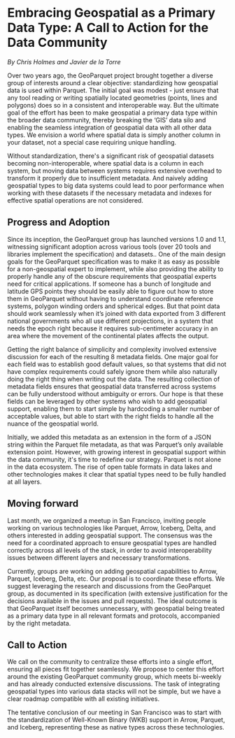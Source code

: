 # Embracing Geospatial as a Primary Data Type: A Call to Action for the Data Community

*By Chris Holmes and Javier de la Torre*

Over two years ago, the GeoParquet project brought together a diverse group of interests around a clear objective: standardizing how geospatial data is used within Parquet. The initial goal was modest - just ensure that any tool reading or writing spatially located geometries (points, lines and polygons) does so in a consistent and interoperable way. But the ultimate goal of the effort has been to make geospatial a primary data type within the broader data community, thereby breaking the ‘GIS’ data silo and enabling the seamless integration of geospatial data with all other data types. We envision a world where spatial data is simply another column in your dataset, not a special case requiring unique handling.

Without standardization, there's a significant risk of geospatial datasets becoming non-interoperable, where spatial data is a column in each system, but moving data between systems requires extensive overhead to transform it properly due to insufficient metadata. And naively adding geospatial types to big data systems could lead to poor performance when working with these datasets if the necessary metadata and indexes for effective spatial operations are not considered.

## Progress and Adoption

Since its inception, the GeoParquet group has launched versions 1.0 and 1.1, witnessing significant adoption across various tools (over 20 tools and libraries implement the specification) and datasets.. One of the main design goals for the GeoParquet specification was to make it as easy as possible for a non-geospatial expert to implement, while also providing the ability to properly handle any of the obscure requirements that geospatial experts need for critical applications. If someone has a bunch of longitude and latitude GPS points they should be easily able to figure out how to store them in GeoParquet without having to understand coordinate reference systems, polygon winding orders and spherical edges. But that point data should work seamlessly when it’s joined with data exported from 3 different national governments who all use different projections, in a system that needs the epoch right because it requires sub-centimeter accuracy in an area where the movement of the continental plates affects the output. 

Getting the right balance of simplicity and complexity involved extensive discussion for each of the resulting 8 metadata fields. One major goal for each field was to establish good default values, so that systems that did not have complex requirements could safely ignore them while also naturally doing the right thing when writing out the data. The resulting collection of metadata fields ensures that geospatial data transferred across systems can be fully understood without ambiguity or errors. Our hope is that these fields can be leveraged by other systems who wish to add geospatial support, enabling them to start simple by hardcoding a smaller number of acceptable values, but able to start with the right fields to handle all the nuance of the geospatial world.

Initially, we added this metadata as an extension in the form of a JSON string within the Parquet file metadata, as that was Parquet’s only available extension point. However, with growing interest in geospatial support within the data community, it's time to redefine our strategy. Parquet is not alone in the data ecosystem. The rise of open table formats in data lakes and other technologies makes it clear that spatial types need to be fully handled at all layers.

## Moving forward

Last month, we organized a meetup in San Francisco, inviting people working on various technologies like Parquet, Arrow, Iceberg, Delta, and others interested in adding geospatial support. The consensus was the need for a coordinated approach to ensure geospatial types are handled correctly across all levels of the stack, in order to avoid interoperability issues between different layers and necessary transformations.

Currently, groups are working on adding geospatial capabilities to Arrow, Parquet, Iceberg, Delta, etc. Our proposal is to coordinate these efforts. We suggest leveraging the research and discussions from the GeoParquet group, as documented in its specification (with extensive justification for the decisions available in the issues and pull requests). The ideal outcome is that GeoParquet itself becomes unnecessary, with geospatial being treated as a primary data type in all relevant formats and protocols, accompanied by the right metadata.

## Call to Action

We call on the community to centralize these efforts into a single effort, ensuring all pieces fit together seamlessly. We propose to center this effort around the existing GeoParquet community group, which meets bi-weekly and has already conducted extensive discussions. The task of integrating geospatial types into various data stacks will not be simple, but we have a clear roadmap compatible with all existing initiatives. 

The tentative conclusion of our meeting in San Francisco was to start with the standardization of Well-Known Binary (WKB) support in Arrow, Parquet, and Iceberg, representing these as native types across these technologies. 
